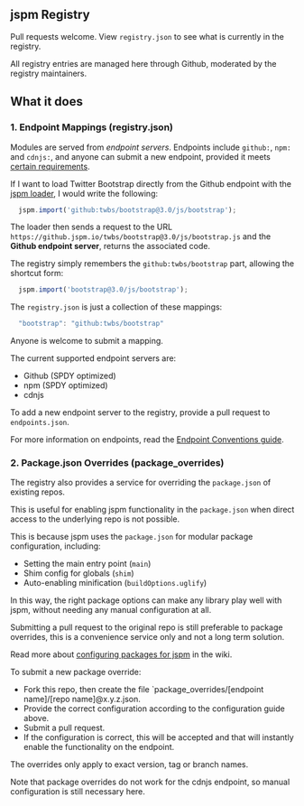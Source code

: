 jspm Registry
---

Pull requests welcome. View `registry.json` to see what is currently in the registry.

All registry entries are managed here through Github, moderated by the registry maintainers.

What it does
---

### 1. Endpoint Mappings (registry.json)

Modules are served from _endpoint servers_. Endpoints include `github:`, `npm:` and `cdnjs:`, and anyone can submit a new endpoint, provided it meets [certain requirements](https://github.com/jspm/registry/wiki/Endpoint-Conventions).

If I want to load Twitter Bootstrap directly from the Github endpoint with the [jspm loader](https://github.com/jspm/jspm-loader), I would write the following:

```javascript
  jspm.import('github:twbs/bootstrap@3.0/js/bootstrap');
```

The loader then sends a request to the URL `https://github.jspm.io/twbs/bootstrap@3.0/js/bootstrap.js` and the **Github endpoint server**, returns the associated code.

The registry simply remembers the `github:twbs/bootstrap` part, allowing the shortcut form:

```javascript
  jspm.import('bootstrap@3.0/js/bootstrap');
```

The `registry.json` is just a collection of these mappings:

```javascript
  "bootstrap": "github:twbs/bootstrap"
```

Anyone is welcome to submit a mapping.

The current supported endpoint servers are:

* Github (SPDY optimized)
* npm (SPDY optimized)
* cdnjs

To add a new endpoint server to the registry, provide a pull request to `endpoints.json`.

For more information on endpoints, read the [Endpoint Conventions guide](https://github.com/jspm/registry/wiki/Endpoint-Conventions).

### 2. Package.json Overrides (package_overrides)

The registry also provides a service for overriding the `package.json` of existing repos.

This is useful for enabling jspm functionality in the `package.json` when direct access to the underlying repo is not possible.

This is because jspm uses the `package.json` for modular package configuration, including:

* Setting the main entry point (`main`)
* Shim config for globals (`shim`)
* Auto-enabling minification (`buildOptions.uglify`)

In this way, the right package options can make any library play well with jspm, without needing any manual configuration at all.

Submitting a pull request to the original repo is still preferable to package overrides, this is a convenience service only and not a long term solution.

Read more about [configuring packages for jspm](https://github.com/jspm/registry/wiki/Configuring-Packages-for-jspm) in the wiki.

To submit a new package override:

* Fork this repo, then create the file `package_overrides/[endpoint name]/[repo name]@x.y.z.json.
* Provide the correct configuration according to the configuration guide above.
* Submit a pull request.
* If the configuration is correct, this will be accepted and that will instantly enable the functionality on the endpoint.

The overrides only apply to exact version, tag or branch names.

Note that package overrides do not work for the cdnjs endpoint, so manual configuration is still necessary here.



